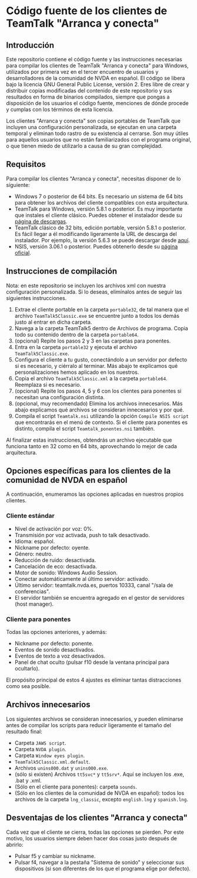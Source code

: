 # Código fuente de los clientes de TeamTalk "Arranca y conecta"

## Introducción

Este repositorio contiene el código fuente y las instrucciones necesarias para compilar los clientes de TeamTalk "Arranca y conecta" para Windows, utilizados por primera vez en el tercer encuentro de usuarios y desarrolladores de la comunidad de NVDA en español. El código se libera bajo la licencia GNU General Public License, versión 2. Eres libre de crear y distribuir copias modificadas del contenido de este repositorio y sus resultados en forma de binarios compilados, siempre que pongas a disposición de los usuarios el código fuente, menciones de dónde procede y cumplas con los términos de esta licencia.

Los clientes "Arranca y conecta" son copias portables de TeamTalk que incluyen una configuración personalizada, se ejecutan en una carpeta temporal y eliminan todo rastro de su existencia al cerrarse. Son muy útiles para aquellos usuarios que no están familiarizados con el programa original, o que tienen miedo de utilizarlo a causa de su gran complejidad.

## Requisitos

Para compilar los clientes "Arranca y conecta", necesitas disponer de lo siguiente:

* Windows 7 o posterior de 64 bits. Es necesario un sistema de 64 bits para obtener los archivos del cliente compatibles con esta arquitectura.
* TeamTalk para Windows, versión 5.8.1 o posterior. Es muy importante que instales el cliente clásico. Puedes obtener el instalador desde su [página de descargas](https://bearware.dk/?page_id=353).
* TeamTalk clásico de 32 bits, edición portable, versión 5.8.1 o posterior. Es fácil llegar a él modificando ligeramente la URL de descarga del instalador. Por ejemplo, la versión 5.6.3 se puede descargar desde [aquí](http://bearware.dk/teamtalk/v5.6.3/TeamTalkClassic_v5.6.3_Portable.zip).
* NSIS, versión 3.06.1 o posterior. Puedes obtenerlo desde su [página oficial](https://nsis.sourceforge.io/Main_Page).

## Instrucciones de compilación

Nota: en este repositorio se incluyen los archivos xml con nuestra configuración personalizada. Si lo deseas, elimínalos antes de seguir las siguientes instrucciones.

1. Extrae el cliente portable en la carpeta `portable32`, de tal manera que el archivo `TeamTalk5Classic.exe` se encuentre junto a todos los demás justo al entrar en dicha carpeta.
2. Navega a la carpeta TeamTalk5 dentro de Archivos de programa. Copia todo su contenido dentro de la carpeta `portable64`.
3. (opcional) Repite los pasos 2 y 3 en las carpetas para ponentes.
4. Entra en la carpeta `portable32` y ejecuta el archivo `TeamTalk5Classic.exe`.
5. Configura el cliente a tu gusto, conectándolo a un servidor por defecto si es necesario, y ciérralo al terminar. Más abajo te explicamos qué personalizaciones hemos aplicado en los nuestros.
6. Copia el archivo `TeamTalk5Classic.xml` a la carpeta `portable64`. Reemplaza si es necesario.
7. (opcional) Repite los pasos 4, 5 y 6 con los clientes para ponentes si necesitan una configuración distinta.
8. (opcional, muy recomendado) Elimina los archivos innecesarios. Más abajo explicamos qué archivos se consideran innecesarios y por qué.
9. Compila el script `Teamtalk.nsi` utilizando la opción `Compile NSIS script` que encontrarás en el menú de contexto. Si el cliente para ponentes es distinto, compila el script `Teamtalk_ponentes.nsi` también.

Al finalizar estas instrucciones, obtendrás un archivo ejecutable que funciona tanto en 32 como en 64 bits, aprovechando lo mejor de cada arquitectura.

## Opciones específicas para los clientes de la comunidad de NVDA en español

A continuación, enumeramos las opciones aplicadas en nuestros propios clientes.

### Cliente estándar

* Nivel de activación por voz: 0%.
* Transmisión por voz activada, push to talk desactivado.
* Idioma: español.
* Nickname por defecto: oyente.
* Género: neutro.
* Reducción de ruido: desactivada.
* Cancelación de eco: desactivada.
* Motor de sonido: Windows Audio Session.
* Conectar automáticamente al último servidor: activado.
* Último servidor: teamtalk.nvda.es, puertos 10333, canal "/sala de conferencias".
* El servidor también se encuentra agregado en el gestor de servidores (host manager).

### Cliente para ponentes

Todas las opciones anteriores, y además:

* Nickname por defecto: ponente.
* Eventos de sonido desactivados.
* Eventos de texto a voz desactivados.
* Panel de chat oculto (pulsar f10 desde la ventana principal para ocultarlo).

El propósito principal de estos 4 ajustes es eliminar tantas distracciones como sea posible.

## Archivos innecesarios

Los siguientes archivos se consideran innecesarios, y pueden eliminarse antes de compilar los scripts para reducir ligeramente el tamaño del resultado final:

* Carpeta `JAWS script`.
* Carpeta `NVDA plugin`.
* Carpeta `Window eyes plugin`.
* `TeamTalk5Classic.xml.default`.
* Archivos `unins000.dat` y `unins000.exe`.
* (sólo si existen) Archivos `tt5svc*` y `tt5srv*`. Aquí se incluyen los .exe, .bat y .xml.
* (Sólo en el cliente para ponentes): carpeta `sounds`.
* (Sólo en los clientes de la comunidad de NVDA en español): todos los archivos de la carpeta `lng_classic`, excepto `english.lng` y `spanish.lng`.

## Desventajas de los clientes "Arranca y conecta"

Cada vez que el cliente se cierra, todas las opciones se pierden. Por este motivo, los usuarios siempre deben hacer dos cosas justo después de abrirlo:

* Pulsar f5 y cambiar su nickname.
* Pulsar f4, navegar a la pestaña "Sistema de sonido" y seleccionar sus dispositivos (si son diferentes de los que el programa elige por defecto).
